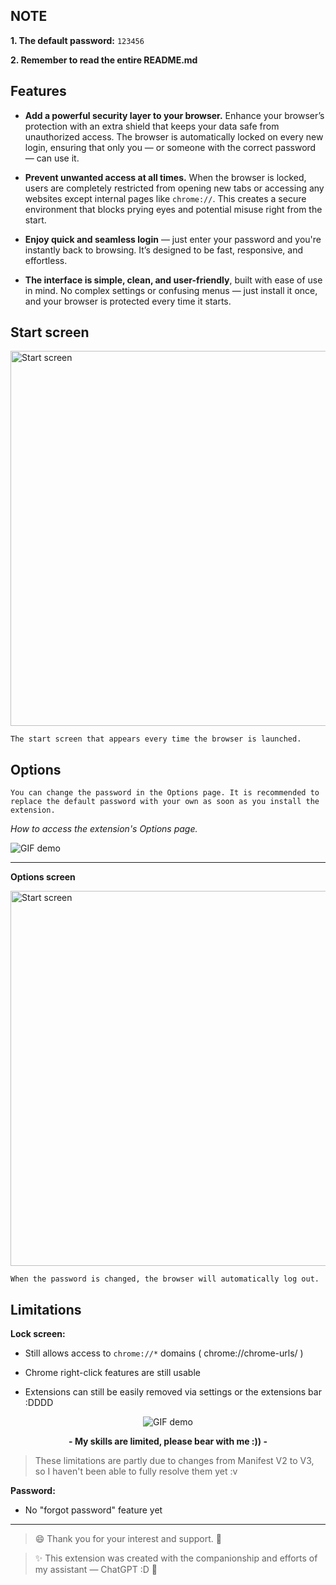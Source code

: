 ## NOTE

**1. The default password:** `123456`

**2. Remember to read the entire README.md**

## Features

- **Add a powerful security layer to your browser.**
Enhance your browser’s protection with an extra shield that keeps your data safe from unauthorized access. The browser is automatically locked on every new login, ensuring that only you — or someone with the correct password — can use it.

- **Prevent unwanted access at all times.**
When the browser is locked, users are completely restricted from opening new tabs or accessing any websites except internal pages like `chrome://`. This creates a secure environment that blocks prying eyes and potential misuse right from the start.

- **Enjoy quick and seamless login** — just enter your password and you're instantly back to browsing. It’s designed to be fast, responsive, and effortless.

- **The interface is simple, clean, and user-friendly**, built with ease of use in mind. No complex settings or confusing menus — just install it once, and your browser is protected every time it starts.



## Start screen

<img src="https://i.postimg.cc/gkgNt29m/Screenshot-2025-07-20-104625.png" alt="Start screen" width="600"/>

`The start screen that appears every time the browser is launched.`

## Options

`You can change the password in the Options page. It is recommended to replace the default password with your own as soon as you install the extension.`

*How to access the extension's Options page.*

![GIF demo](https://media4.giphy.com/media/v1.Y2lkPTc5MGI3NjExOTlqcDI0b2JsdmxnMDlkbWM4ZTdxeTBia3NtNzB0cHpienloM2hqMiZlcD12MV9pbnRlcm5hbF9naWZfYnlfaWQmY3Q9Zw/pUjCCfM9u3wtWl7a7J/giphy.gif)

---

**Options screen**

<img src="https://i.postimg.cc/vHY0v6N0/Screenshot-2025-07-20-104726.png" alt="Start screen" width="600"/>

`When the password is changed, the browser will automatically log out.`

## Limitations

**Lock screen:**

- Still allows access to `chrome://*` domains ( chrome://chrome-urls/ )

- Chrome right-click features are still usable

- Extensions can still be easily removed via settings or the extensions bar :DDDD
  

<p align="center">
  <img src="https://media0.giphy.com/media/v1.Y2lkPTc5MGI3NjExenFodDQzYndiamR0Ym1ueXdiZ3M4czNrdHIwZjRzM2EzankwYWN5biZlcD12MV9pbnRlcm5hbF9naWZfYnlfaWQmY3Q9Zw/Bjh3pSRGX9rOg/giphy.gif" alt="GIF demo">
</p>

<p align="center">
  <strong> - My skills are limited, please bear with me :)) - </strong>
</p>


> These limitations are partly due to changes from Manifest V2 to V3, so I haven't been able to fully resolve them yet :v

**Password:**

- No "forgot password" feature yet

---

> 😄 Thank you for your interest and support. 💖

> ✨ This extension was created with the companionship and efforts of my assistant — ChatGPT :D 🤖 
